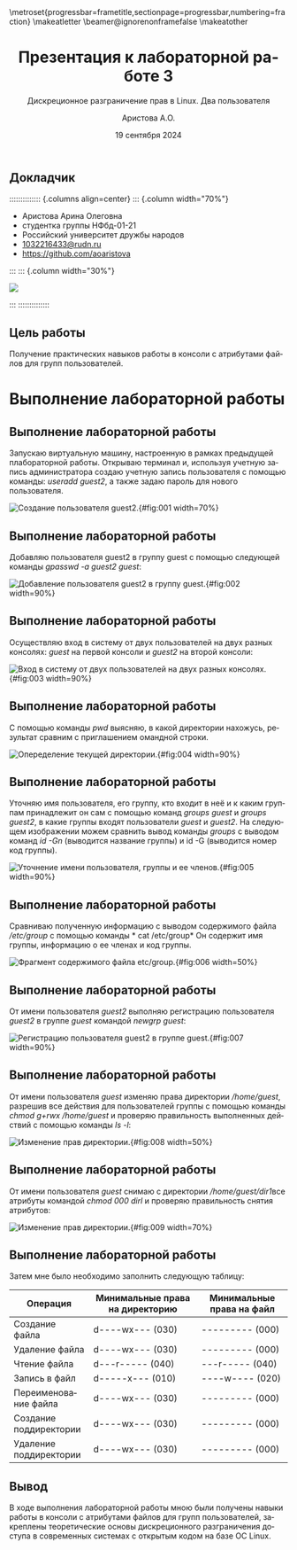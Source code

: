 ﻿---
## Front matter
lang: ru-RU
title: Презентация к лабораторной работе 3
subtitle: Дискреционное разграничение прав в Linux. Два пользователя
author:
  Аристова А.О.
institute:
  - Российский университет дружбы народов, Москва, Россия
date: 19 сентября 2024

## i18n babel
babel-lang: russian
babel-otherlangs: english

## Formatting pdf
toc: false
toc-title: Содержание
slide_level: 2
aspectratio: 169
section-titles: true
theme: metropolis
header-includes:
 - \metroset{progressbar=frametitle,sectionpage=progressbar,numbering=fraction}
 - '\makeatletter'
 - '\beamer@ignorenonframefalse'
 - '\makeatother'
---

## Докладчик

:::::::::::::: {.columns align=center}
::: {.column width="70%"}

  * Аристова Арина Олеговна
  * студентка группы НФбд-01-21
  * Российский университет дружбы народов
  * [1032216433@rudn.ru](mailto:1032216433@rudn.ru)
  * <https://github.com/aoaristova>

:::
::: {.column width="30%"}

![](./image/я.jpg)

:::
::::::::::::::



## Цель работы

Получение практических навыков работы в консоли с атрибутами файлов для групп пользователей.


# Выполнение лабораторной работы

## Выполнение лабораторной работы

Запускаю виртуальную машину, настроенную в рамках предыдущей плабораторной работы. Открываю  терминал 
и, используя учетную запись администратора создаю учетную запись пользователя с помощью команды: *useradd guest2*, а также 
задаю пароль для нового пользователя.

![Создание пользователя guest2.](image/1.png){#fig:001 width=70%}


## Выполнение лабораторной работы

Добавляю пользователя guest2 в группу guest с помощью следующей команды *gpasswd -a guest2 guest*:

![Добавление пользователя guest2 в группу guest.](image/2.png){#fig:002 width=90%}


## Выполнение лабораторной работы

Осуществляю вход в систему от двух пользователей на двух разных консолях: *guest* на первой консоли 
и *guest2* на второй консоли:

![Вход в систему от двух пользователей на двух разных консолях.](image/3.png){#fig:003 width=90%}


## Выполнение лабораторной работы

С помощью команды *pwd* выясняю, в какой директории нахожусь, результат сравним с приглашением омандной строки.

![Опеределение текущей директории.](image/4.png){#fig:004 width=90%}


## Выполнение лабораторной работы

Уточняю имя пользователя, его группу, кто входит в неё
и к каким группам принадлежит он сам с помощью команд
*groups guest* и *groups guest2*, в какие группы входят пользователи *guest* и *guest2*. На следующем изображении 
можем сравнить вывод команды *groups* с выводом команд
*id -Gn* (выводится название группы) и id -G (выводится номер код группы).

![Уточнение имени пользователя, группы и ее членов.](image/5.png){#fig:005 width=90%}


## Выполнение лабораторной работы

Сравниваю полученную информацию с выводом содержимого файла */etc/group* с помощью команды * cat /etc/group*
Он содержит имя группы, информацию о ее членах и код группы.

![Фрагмент содержимого файла *etc/group*.](image/6.png){#fig:006 width=50%}


## Выполнение лабораторной работы

От имени пользователя *guest2* выполняю регистрацию пользователя
*guest2* в группе *guest* командой *newgrp guest*:


![Регистрацию пользователя *guest2* в группе *guest*.](image/7.png){#fig:007 width=90%}


## Выполнение лабораторной работы

От имени пользователя *guest* изменяю права директории */home/guest*,
разрешив все действия для пользователей группы с помощью команды *chmod g+rwx /home/guest* и проверяю
правильность выполненных действий с помощью команды *ls -l*:

![Изменение прав директории.](image/8.png){#fig:008 width=50%}



## Выполнение лабораторной работы

От имени пользователя *guest* снимаю с директории */home/guest/dir1*все атрибуты командой
*chmod 000 dirl* и проверяю правильность снятия атрибутов:

![Изменение прав директории.](image/9.png){#fig:009 width=70%}


## Выполнение лабораторной работы

Затем мне было необходимо заполнить следующую таблицу: 

| Операция               | Минимальные права на директорию | Минимальные права на файл | 
|------------------------|---------------------------------|----------------------------|
| Создание файла         | d----wx--- (030)                | --------- (000)            | 
| Удаление файла         | d----wx--- (030)                | --------- (000)            | 
| Чтение файла           | d---r----- (040)                | ---r----- (040)            | 
| Запись в файл          | d-----x--- (010)                | ----w---- (020)            |
| Переименование файла   | d----wx--- (030)                | --------- (000)            | 
| Создание поддиректории | d----wx--- (030)                | --------- (000)            | 
| Удаление поддиректории | d----wx--- (030)                | --------- (000)            | 




## Вывод

В ходе выполнения лабораторной работы мною были получены навыки работы в консоли с атрибутами файлов
для групп пользователей, закреплены теоретические основы дискреционного разграничения доступа в 
современных системах с открытым кодом на базе ОС Linux.